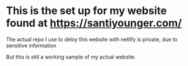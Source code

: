 # This is the set up for my website found at https://santiyounger.com/
The actual repo I use to deloy this website with netlify is private, due to sensitive information

But this is still a working sample of my actual website.
